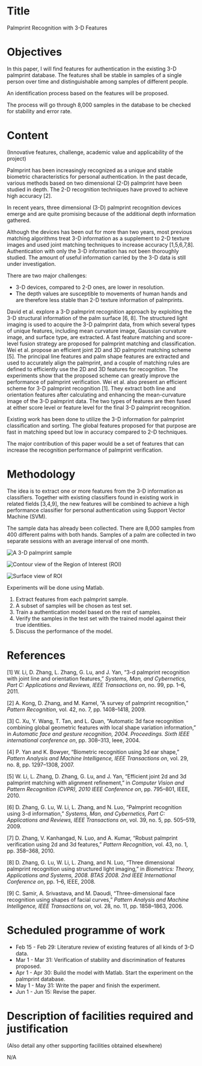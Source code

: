 Title
=====
Palmprint Recognition with 3-D Features

Objectives
==========
In this paper, I will find features for authentication in the existing 3-D palmprint database. The features shall be stable in samples of a single person over time and distinguishable among samples of different people.

An identification process based on the features will be proposed.

The process will go through 8,000 samples in the database to be checked for stability and error rate.

Content
=======
(Innovative features, challenge, academic value and applicability of the project)

Palmprint has been increasingly recognized as a unique and stable biometric characteristics for personal authentication. In the past decade, various methods based on two dimensional (2-D) palmprint have been studied in depth. The 2-D recognition techniques have proved to achieve high accuracy [2].

In recent years, three dimensional (3-D) palmprint recognition devices emerge and are quite promising because of the additional depth information gathered.

Although the devices has been out for more than two years, most previous matching algorithms treat 3-D information as a supplement to 2-D texture images and used joint matching techniques to increase accuracy [1,5,6,7,8]. Authentication with only the 3-D information has not been thoroughly studied. The amount of useful information carried by the 3-D data is still under investigation.

There are two major challenges:

* 3-D devices, compared to 2-D ones, are lower in resolution.
* The depth values are susceptible to movements of human hands and are therefore less stable than 2-D texture information of palmprints.

David et al. explore a 3-D palmprint recognition approach by exploiting the 3-D structural information of the palm surface [6, 8]. The structured light imaging is used to acquire the 3-D palmprint data, from which several types of unique features, including mean curvature image, Gaussian curvature image, and surface type, are extracted. A fast feature matching and score-level fusion strategy are proposed for palmprint matching and classification. Wei et al. propose an efficient joint 2D and 3D palmprint matching scheme [5]. The principal line features and palm shape features are extracted and used to accurately align the palmprint, and a couple of matching rules are defined to efficiently use the 2D and 3D features for recognition. The experiments show that the proposed scheme can greatly improve the performance of palmprint verification. Wei et al. also present an efficient scheme for 3-D palmprint recognition [1]. They extract both line and orientation features after calculating and enhancing the mean-curvature image of the 3-D palmprint data. The two types of features are then fused at either score level or feature level for the final 3-D palmprint recognition.

Existing work has been done to utilize the 3-D information for palmprint classification and sorting. The global features proposed for that purpose are fast in matching speed but low in accuracy compared to 2-D techniques.

The major contribution of this paper would be a set of features that can increase the recognition performance of palmprint verification.

Methodology
===========
The idea is to extract one or more features from the 3-D information as classifiers. Together with existing classifiers found in existing work in related fields [3,4,9], the new features will be combined to achieve a high performance classifier for personal authentication using Support Vector Machine (SVM).

The sample data has already been collected. There are 8,000 samples from 400 different palms with both hands. Samples of a palm are collected in two separate sessions with an average interval of one month.

![A 3-D palmprint sample](fig/sample.png "A 3-D palmprint sample")

![Contour view of the Region of Interest (ROI)](fig/roi_contour.png "Contour view of the Region of Interest (ROI)")

![Surface view of ROI](fig/roi.png "Surface view of ROI")

Experiments will be done using Matlab.

1. Extract features from each palmprint sample.
2. A subset of samples will be chosen as test set.
3. Train a authentication model based on the rest of samples.
4. Verify the samples in the test set with the trained model against their true identities.
5. Discuss the performance of the model. 

References
==========

[1]	W. Li, D. Zhang, L. Zhang, G. Lu, and J. Yan, “3-d palmprint recognition with joint line and orientation features,” *Systems, Man, and Cybernetics, Part C: Applications and Reviews, IEEE Transactions on*, no. 99, pp. 1–6, 2011.

[2]	A. Kong, D. Zhang, and M. Kamel, “A survey of palmprint recognition,” *Pattern Recognition*, vol. 42, no. 7, pp. 1408–1418, 2009.

[3]	C. Xu, Y. Wang, T. Tan, and L. Quan, “Automatic 3d face recognition combining global geometric features with local shape variation information,” in *Automatic face and gesture recognition, 2004. Proceedings. Sixth IEEE international conference on*, pp. 308–313, Ieee, 2004.

[4]	P. Yan and K. Bowyer, “Biometric recognition using 3d ear shape,” *Pattern Analysis and Machine Intelligence, IEEE Transactions on*, vol. 29, no. 8, pp. 1297–1308, 2007.

[5]	W. Li, L. Zhang, D. Zhang, G. Lu, and J. Yan, “Efficient joint 2d and 3d palmprint matching with alignment refinement,” in *Computer Vision and Pattern Recognition (CVPR), 2010 IEEE Conference on*, pp. 795–801, IEEE, 2010.

[6]	D. Zhang, G. Lu, W. Li, L. Zhang, and N. Luo, “Palmprint recognition using 3-d information,” *Systems, Man, and Cybernetics, Part C: Applications and Reviews, IEEE Transactions on*, vol. 39, no. 5, pp. 505–519, 2009.

[7]	D. Zhang, V. Kanhangad, N. Luo, and A. Kumar, “Robust palmprint verification using 2d and 3d features,” *Pattern Recognition*, vol. 43, no. 1, pp. 358–368, 2010.

[8]	D. Zhang, G. Lu, W. Li, L. Zhang, and N. Luo, “Three dimensional palmprint recognition using structured light imaging,” in *Biometrics: Theory, Applications and Systems, 2008. BTAS 2008. 2nd IEEE International Conference on*, pp. 1–6, IEEE, 2008.

[9]	C. Samir, A. Srivastava, and M. Daoudi, “Three-dimensional face recognition using shapes of facial curves,” *Pattern Analysis and Machine Intelligence, IEEE Transactions on*, vol. 28, no. 11, pp. 1858–1863, 2006.


Scheduled programme of work
=========================
* Feb 15 - Feb 29: Literature review of existing features of all kinds of 3-D data.
* Mar 1 - Mar 31: Verification of stability and discrimination of features proposed.
* Apr 1 - Apr 30: Build the model with Matlab. Start the experiment on the palmprint database.
* May 1 - May 31: Write the paper and finish the experiment. 
* Jun 1 - Jun 15: Revise the paper.

Description of facilities required and justification
====================================================
(Also detail any other supporting facilities obtained elsewhere)

N/A